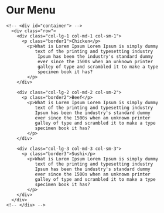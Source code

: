 <!DOCTYPE html>
<html lang="en">
<head>
    <meta charset="UTF-8">
    <meta name="viewport" content="width=device-width, initial-scale=1.0">
    <title>module4-Assignments</title>
<style>
 
  *{
    box-sizing:content-box;
  }

    h1{
        text-align: center;
        font-family: Impact, Haettenschweiler, 'Arial Narrow Bold', sans-serif;
        padding-top: 20px;
        /* padding-bottom: 20px; */
    }
  
    .row{
        width: 100%;
    }

    .border1{
      float: right;
      margin-top: -30px;
      margin-right: -10px;
      text-align: center;
      border: 1px solid black;
      background-color:yellowgreen;
      width: 80px;
      height: 20px;
    
    }
    .border2{
      float: right;
      margin-top: -30px;
      margin-right: -10px;
      text-align: center;
      border: 1px solid black;
      background-color: brown;
      color: cornsilk;
      width: 80px;
      height: 20px;
    
    }
    .border3{
      float: right;
      margin-top: -30px;
      margin-right: -10px;
      text-align: center;
      border: 1px solid black;
      background-color:teal;
      width: 80px;
      height: 20px;
    
    }

    @media (min-width: 992px){
        .col-lg-1, .col-lg-2, .col-lg-3 
        {
        float: left;
        border: 2px solid black;
        background-color:tomato;
        padding-top: 30px;
        padding-left: 10px;
        padding-right: 10px;
        margin-left: 20px;
        /* margin-right: 5px;  */
        margin-top: 30px; 
      }
        .col-lg-1 {
        width: 28.875%;
      }
        .col-lg-2 {
        width: 28.875%;
      }
        .col-lg-3 {
        width: 28.875%;
      }
    }

    @media (min-width: 768px) and (max-width: 991px) {
        .col-md-1, .col-md-2, .col-md-3 
        {
        float: left;
        border: 2px solid black;
        background-color: tomato;
        padding-top: 30px;
        padding-left: 10px;
        padding-right: 10px;
        margin-left: 10px;
        margin-top: 30px;
      }
      .col-md-1 {
        width: 45.37%;
      }
      .col-md-2 {
        width: 45.37%;
      }
      .col-md-3 {
        width: 95%;
      }
    }

    @media (max-width: 767px) {
        .col-sm-1, .col-sm-2, .col-sm-3 
        {
        float: left;
        border: 2px solid black;
        background-color: tomato;
        padding-top: 30px;
        padding-left: 10px;
        padding-right: 10px;
        margin-left: 10px;
        margin-top: 30px;
      }
      .col-sm-1 {
        width: 95%;
      }
      .col-sm-2 {
        width: 95%;
      }
      .col-sm-3 {
        width: 95%;
      }
    }
    

</style>

</head>
<body>
    <div>
        <h1 >Our Menu</h1>
    </div>

    <!-- <div id="container"> -->
      <div class="row">
        <div class="col-lg-1 col-md-1 col-sm-1">
          <p class="border1">Chicken</p>
            <p>What is Lorem Ipsum Lorem Ipsum is simply dummy 
               text of the printing and typesetting industry                  
                Ipsum has been the industry's standard dummy  
                ever since the 1500s when an unknown printer  
                galley of type and scrambled it to make a type 
                specimen book it has?
            </p>
        </div>

        <div class="col-lg-2 col-md-2 col-sm-2">
          <p class="border2">Beef</p>
            <p>What is Lorem Ipsum Lorem Ipsum is simply dummy 
               text of the printing and typesetting industry                  
               Ipsum has been the industry's standard dummy  
               ever since the 1500s when an unknown printer  
               galley of type and scrambled it to make a type 
               specimen book it has?
            </p>
        </div>

        <div class="col-lg-3 col-md-3 col-sm-3">
          <p class="border3">Sushi</p>
            <p>What is Lorem Ipsum Lorem Ipsum is simply dummy 
               text of the printing and typesetting industry                  
               Ipsum has been the industry's standard dummy  
               ever since the 1500s when an unknown printer  
               galley of type and scrambled it to make a type 
               specimen book it has?
            </p>
        </div>
      </div>  
    <!-- </div> -->
    
</body>
</html>
